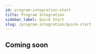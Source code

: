 ```yaml
---
id: program-integration-start
title: Program Integration
sidebar_label: Quick Start
slug: /program-integration/quick-start
---
```



## Coming soon